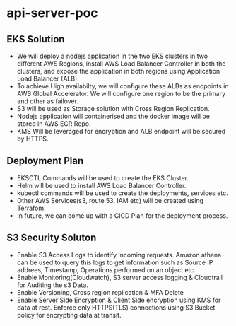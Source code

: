 # api-server-poc #

## EKS Solution ##

* We will deploy a nodejs application in the two EKS clusters in two different AWS Regions, install AWS Load Balancer Controller in both the clusters, and expose the application in both regions using Application Load Balancer (ALB).<br />
* To achieve High availabilty, we will configure these ALBs as endpoints in AWS Global Accelerator. We will configure one region to be the primary and other as failover.<br />
* S3 will be used as Storage solution with Cross Region Replication.<br />
* Nodejs application will containerised and the docker image will be stored in AWS ECR Repo.<br />
* KMS Will be leveraged for encryption and ALB endpoint will be secured by HTTPS.

## Deployment Plan ##

* EKSCTL Commands will be used to create the EKS Cluster.<br />
* Helm will be used to install AWS Load Balancer Controller.<br />
* kubectl commands will be used to create the deployments, services etc.<br />
* Other AWS Services(s3, route 53, IAM etc) will be created using Terrafom.<br />
* In future, we can come up with a CICD Plan for the deployment process.<br />

## S3 Security Soluton ##

* Enable S3 Access Logs to identify incoming requests. Amazon athena can be used to query this logs to get information such as Source IP addrees, Timestamp, Operations performed on an object etc.<br />
* Enable Monitoring(Cloudwatch), S3 server access logging & Cloudtrail for Auditing the s3 Data.<br />
* Enable Versioning, Cross region replication & MFA Delete<br />
* Enable Server Side Encryption & Client Side encryption using KMS for data at rest. Enforce only HTTPS(TLS) connections using S3 Bucket policy for   encrypting data at transit.<br />


